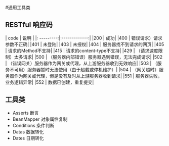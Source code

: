 #通用工具类

## RESTful 响应码

 | code | 说明 |
 |: ---------:|:-------------:|
 |200 | 成功|
 |400 | 错误请求）请求参数不正确| 
 |401 | 未登陆|
 |403 | 未授权|
 |404 | 服务器找不到请求的网页| 
 |405 | 请求的Method不支持|
 |415 | 请求的content-type不支持|
 |429 | （请求速度限制）太多请求|
 |500 | （服务器内部错误）服务器遇到错误，无法完成请求|
 |502 | （错误网关）服务器作为网关或代理，从上游服务器收到无效响应|
 |503 | （服务不可用）服务器暂时无法使用（由于超载或停机维护）|
 |504 | （网关超时）服务器作为网关或代理，但是没有及时从上游服务器收到请求|
 |551 |  服务器失败，业务逻辑异常|
 |552 |  数据已创建，重复提交|
 
## 工具类
  * Asserts 断言
  * BeanMapper 对象属性复制
  * Conditions 条件判断
  * Datas 数据转化
  * Dates 日期转化